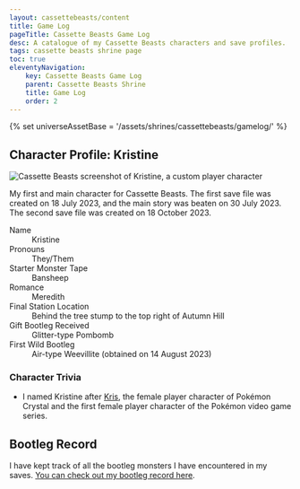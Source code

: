 ```yaml
---
layout: cassettebeasts/content
title: Game Log
pageTitle: Cassette Beasts Game Log
desc: A catalogue of my Cassette Beasts characters and save profiles.
tags: cassette beasts shrine page
toc: true
eleventyNavigation:
    key: Cassette Beasts Game Log
    parent: Cassette Beasts Shrine
    title: Game Log
    order: 2
---
```


{% set universeAssetBase = '/assets/shrines/cassettebeasts/gamelog/' %}

## Character Profile: Kristine

![Cassette Beasts screenshot of Kristine, a custom player character]({{universeAssetBase}}cb-character-kristine.png)

My first and main character for Cassette Beasts. The first save file was created on 18 July 2023, and the main story was beaten on 30 July 2023. The second save file was created on 18 October 2023.

<dl>
    <dt>Name</dt>
    <dd>Kristine</dd>
    <dt>Pronouns</dt>
    <dd>They/Them</dd>
    <dt>Starter Monster Tape</dt>
    <dd>Bansheep</dd>
    <dt>Romance</dt>
    <dd>Meredith</dd>
    <dt>Final Station Location</dt>
    <dd>Behind the tree stump to the top right of Autumn Hill</dd>
    <dt>Gift Bootleg Received</dt>
    <dd>Glitter-type Pombomb</dd>
    <dt>First Wild Bootleg</dt>
    <dd>Air-type Weevillite (obtained on 14 August 2023)</dd>
</dl>

### Character Trivia

* I named Kristine after [Kris](https://bulbapedia.bulbagarden.net/wiki/Kris_(game)), the female player character of Pokémon Crystal and the first female player character of the Pokémon video game series.

## Bootleg Record

I have kept track of all the bootleg monsters I have encountered in my saves. [You can check out my bootleg record here](https://leilukin.notion.site/1d00ceca98764820be1cb8522c6d84f5?v=3b216d3d667647fb9337489fcd859578&pvs=4).
